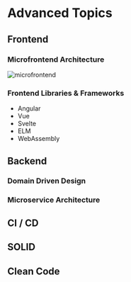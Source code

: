 # Advanced Topics

## Frontend

### Microfrontend Architecture

![microfrontend](https://martinfowler.com/articles/micro-frontends/deployment.png)

### Frontend Libraries & Frameworks

- Angular
- Vue
- Svelte
- ELM
- WebAssembly

## Backend

### Domain Driven Design

### Microservice Architecture

## CI / CD

## SOLID

## Clean Code
